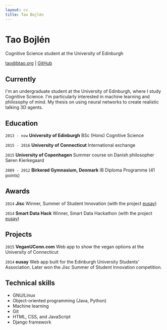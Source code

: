 ```yaml
---
layout: cv
title: Tao Bojlén
---
```

# Tao Bojlén
Cognitive Science student at the University of Edinburgh

<div id="webaddress">
<span class="fa fa-envelope-o"></span> <a href="mailto:tao@btao.org">tao@btao.org</a>
<span class="noprint">
     | 
    <span class="fa fa-github"></span> <a href="https://github.com/brortao">GitHub</a> 
</span>
</div>


## Currently

I'm an undergraduate student at the University of Edinburgh, where I study Cognitive Science. I'm particularly interested in machine learning and philosophy of mind. My thesis on using neural networks to create realistic talking 3D agents.

## Education

`2013 - now`
**University of Edinburgh** BSc (Hons) Cognitive Science

`2015 - 2016` **University of Connecticut** International exchange

`2015`
**University of Copenhagen** Summer course on Danish philosopher Søren Kierkegaard

`2009 - 2012`
**Birkerød Gymnasium, Denmark** IB Diploma Programme (41 points)

## Awards

`2014`
**Jisc** Winner, Summer of Student Innovation (with the project [eusay](https://github.com/HughMcGrade/eusay))

`2014`
**Smart Data Hack** Winner, Smart Data Hackathon (with the project [eusay](https://github.com/HughMcGrade/eusay))

## Projects
`2015`
**VeganUConn.com** Web app to show the vegan options at the University of Connecticut

`2014`
**eusay** Web app built for the Edinburgh University Students' Association. Later won the Jisc Summer of Student Innovation competition.

## Technical skills

* GNU/Linux
* Object-oriented programming (Java, Python)
* Machine learning
* Git
* HTML, CSS, and JavaScript
* Django framework
